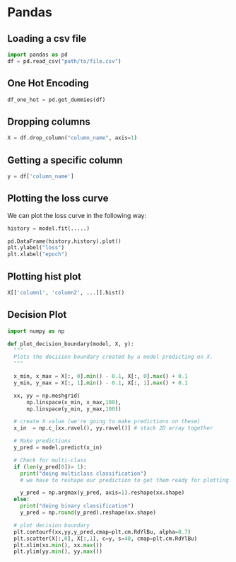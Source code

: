 # Pandas

## Loading a csv file
```python
import pandas as pd
df = pd.read_csv("path/to/file.csv")
```

## One Hot Encoding
```python
df_one_hot = pd.get_dummies(df)
```

## Dropping columns
```python
X = df.drop_column("column_name", axis=1)
```

## Getting a specific column
```python
y = df['column_name']
```

## Plotting the loss curve
We can plot the loss curve in the following way:
```python
history = model.fit(.....)

pd.DataFrame(history.history).plot()
plt.ylabel("loss")
plt.xlabel("epoch")
```
## Plotting hist plot
```python
X[['column1', 'column2', ...]].hist()
```

## Decision Plot
```python
import numpy as np

def plot_decision_boundary(model, X, y):
  """
  Plots the decision boundary created by a model predicting on X.
  """

  x_min, x_max = X[:, 0].min() - 0.1, X[:, 0].max() + 0.1
  y_min, y_max = X[:, 1].min() - 0.1, X[:, 1].max() + 0.1

  xx, yy = np.meshgrid(
      np.linspace(x_min, x_max,100),
      np.linspace(y_min, y_max,100))

  # create X value (we're going to make predictions on these)
  x_in  = np.c_[xx.ravel(), yy.ravel()] # stack 2D array together

  # Make predictions
  y_pred = model.predict(x_in)

  # Check for multi-class
  if (len(y_pred[0])> 1):
    print("doing multiclass classification")
    # we have to reshape our prediction to get them ready for plotting

    y_pred = np.argmax(y_pred, axis=1).reshape(xx.shape)
  else:
    print("doing binary classification")
    y_pred = np.round(y_pred).reshape(xx.shape)

  # plot decision boundary
  plt.contourf(xx,yy,y_pred,cmap=plt.cm.RdYlBu, alpha=0.7)
  plt.scatter(X[:,0], X[:,1], c=y, s=40, cmap=plt.cm.RdYlBu)
  plt.xlim(xx.min(), xx.max())
  plt.ylim(yy.min(), yy.max())
```